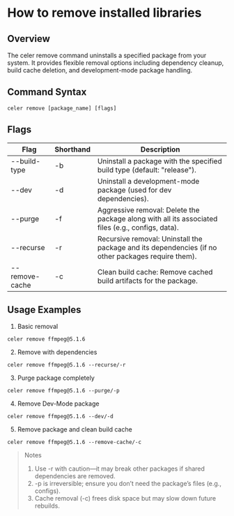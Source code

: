 # How to remove installed libraries

## Overview

The celer remove command uninstalls a specified package from your system. It provides flexible removal options including dependency cleanup, build cache deletion, and development-mode package handling.

## Command Syntax

```shell
celer remove [package_name] [flags]  
```

## Flags

| Flag | Shorthand | Description |
| ---- | --------- | ----------- |
| --build-type | -b | Uninstall a package with the specified build type (default: "release"). |
| --dev | -d | Uninstall a development-mode package (used for dev dependencies). |
| --purge | -f | Aggressive removal: Delete the package along with all its associated files (e.g., configs, data). |
| --recurse | -r | Recursive removal: Uninstall the package and its dependencies (if no other packages require them). |
| --remove-cache | -c | Clean build cache: Remove cached build artifacts for the package. |

## Usage Examples

1. Basic removal

```shell
celer remove ffmpeg@5.1.6
```

2. Remove with dependencies

```shell
celer remove ffmpeg@5.1.6 --recurse/-r
```

3. Purge package completely

```shell
celer remove ffmpeg@5.1.6 --purge/-p
```

4. Remove Dev-Mode package

```shell
celer remove ffmpeg@5.1.6 --dev/-d
```

5. Remove package and clean build cache

```shell
celer remove ffmpeg@5.1.6 --remove-cache/-c
```

>Notes
>1. Use -r with caution—it may break other packages if shared dependencies are removed.
>2. -p is irreversible; ensure you don’t need the package’s files (e.g., configs).
>3. Cache removal (-c) frees disk space but may slow down future rebuilds.
